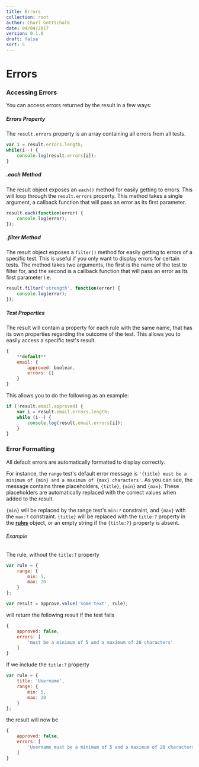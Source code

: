 ```yaml
---
title: Errors
collection: root
author: Charl Gottschalk
date: 04/04/2017
version: 0.1.0
draft: false
sort: 5
---
```


# Errors

### Accessing Errors

You can access errors returned by the result in a few ways:

##### Errors Property

The `result.errors` property is an array containing all errors from all tests.

```javascript
var i = result.errors.length;
while(i--) {
    console.log(result.errors[i]);
}
```

##### .each Method

The result object exposes an `each()` method for easily getting to errors. This will loop through the `result.errors` property.
This method takes a single argument, a callback function that will pass an error as its first parameter.

```javascript
result.each(function(error) {
    console.log(error);
});
```

##### .filter Method

The result object exposes a `filter()` method for easily getting to errors of a specific test. This is useful if you only want to display errors for certain tests. The method takes two arguments, the first is the name of the test to filter for, and the second is a callback function that will pass an error as its first parameter i.e.

```javascript
result.filter('strength', function(error) {
    console.log(error);
});
```

##### Test Properties

The result will contain a property for each rule with the same name, that has its own properties regarding the outcome of the test. This allows you to easily access a specific test's result.

```javascript
{
    **default**
    email: {
        approved: boolean,
        errors: []
    }
}
```

This allows you to do the following as an example:

```javascript
if (!result.email.approved) {
    var i = result.email.errors.length;
    while (i--) {
        console.log(result.email.errors[i]);
    }
}
```

### Error Formatting

All default errors are automatically formatted to display correctly.

For instance, the `range` test's default error message is `'{title} must be a minimum of {min} and a maximum of {max} characters'`. As you can see, the message contains three placeholders, `{title}`, `{min}` and `{max}`. These placeholders are automatically replaced with the correct values when added to the result. 

`{min}` will be replaced by the range test's `min:?` constraint, and `{max}` with the `max:?` constraint. `{title}` will be replaced with the `title:?` property in the [**rules**](/approvejs/validation/#rules-object) object, or an empty string if the `{title:?}` property is absent.

###### Example

The rule, without the `title:?` property

```javascript
var rule = {
    range: {
        min: 5,
        max: 20
    }
};

var result = approve.value('Some text', rule);
```

will return the following result if the test fails

```javascript
{
    approved: false,
    errors: [
        'must be a minimum of 5 and a maximum of 20 characters'
    ]
}
```

If we include the `title:?` property

```javascript
var rule = {
    title: 'Username',
    range: {
        min: 5,
        max: 20
    }
};
```

the result will now be

```javascript
{
    approved: false,
    errors: [
        'Username must be a minimum of 5 and a maximum of 20 characters'
    ]
}
```
